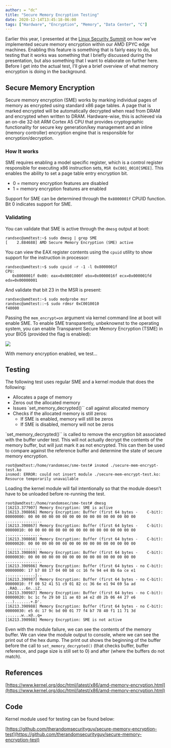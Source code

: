 ```yaml
---
author: = "dc"
title: "Secure Memory Encryption Testing"
date: 2020-12-14T13:45:18-06:00
tags: ["Hardware", "Encryption", "Memory", "Data Center", "C"]
---
```


Earlier this year, I presented at the [Linux Security Summit](https://www.youtube.com/watch?v=ubTDZ7w4l_8) on how we've implemented secure memory encryption within our AMD EPYC edge machines. Enabling this feature is something that is fairly easy to do, but testing that it works was something that I briefly discussed during the presentation, but also something that I want to elaborate on further here. Before I get into the actual test, I'll give a brief overview of what memory encryption is doing in the background.

## Secure Memory Encryption

Secure memory encryption (SME) works by marking individual pages of memory as encrypted using standard x86 page tables. A page that is marked encrypted will be automatically decrypted when read from DRAM and encrypted when written to DRAM. Hardware-wise, this is achieved via an on-die 32-bit ARM Cortex A5 CPU that provides cryptographic functionality for secure key generation/key management and an inline (memory controller) encryption engine that is responsible for encryption/decryption.

### How It works

SME requires enabling a model specific register, which is a control register responsible for executing x86 instruction sets, `MSR 0xC001_0010[SMEE]`. This enables the ability to set a page table entry encryption bit.

* 0 = memory encryption features are disabled
* 1 = memory encryption features are enabled

Support for SME can be determined through the `0x8000001f` CPUID function. Bit 0 indicates support for SME.

### Validating

You can validate that SME is active through the `dmesg` output at boot:
```
randsec@amdtest:~$ sudo dmesg | grep SME
[    2.884688] AMD Secure Memory Encryption (SME) active
```
You can view the EAX register contents using the `cpuid` utility to show support for the instruction in processor:

```
randsec@amdtest:~$ sudo cpuid -r -1 -l 0x8000001f
CPU:
   0x8000001f 0x00: eax=0x0001000f ebx=0x0000016f ecx=0x000001fd edx=0x00000001
```

And validate that bit 23 in the MSR is present:

```
randsec@amdtest:~$ sudo modprobe msr
randsec@amdtest::~$ sudo rdmsr 0xC0010010
f40000
```

Passing the `mem_encrypt=on` argument via kernel command line at boot will enable SME. To enable SME transparently, unbeknownst to the operating system, you can enable Transparent Secure Memory Encryption (TSME) in your BIOS (provided the flag is enabled):

![](/images/tsme-enabled.png)

With memory encryption enabled, we test...

## Testing

The following test uses regular SME and a kernel module that does the following:

* Allocates a page of memory
* Zeros out the allocated memory
* Issues `set_memory_decrypted()`` call against allocated memory
* Checks if the allocated memory is still zeros:
  - If SME is enabled, memory will still be zeros
  - If SME is disabled, memory will not be zeros

`set_memory_decrypted()`` is called to remove the encryption bit associated with the buffer under test. This will not actually decrypt the contents of the memory buffer, but will just mark it as not encrypted. This can then be used to compare against the reference buffer and determine the state of secure memory encryption.

```
root@amdtest:/home/randomsec/sme-test# insmod ./secure-mem-encrypt-test.ko
insmod: ERROR: could not insert module ./secure-mem-encrypt-test.ko: Resource temporarily unavailable
```

Loading the kernel module will fail intentionally so that the module doesn’t have to be unloaded before re-running the test.

```
root@amdtest:/home/randomsec/sme-test# dmesg
[16213.377907] Memory Encryption: SME is active
[16213.390866] Memory Encryption: Buffer (first 64 bytes -    C-bit): 00000000: 00 00 00 00 00 00 00 00 00 00 00 00 00 00 00 00  ................
[16213.390867] Memory Encryption: Buffer (first 64 bytes -    C-bit): 00000010: 00 00 00 00 00 00 00 00 00 00 00 00 00 00 00 00  ................
[16213.390868] Memory Encryption: Buffer (first 64 bytes -    C-bit): 00000020: 00 00 00 00 00 00 00 00 00 00 00 00 00 00 00 00  ................
[16213.390869] Memory Encryption: Buffer (first 64 bytes -    C-bit): 00000030: 00 00 00 00 00 00 00 00 00 00 00 00 00 00 00 00  ................
[16213.390986] Memory Encryption: Buffer (first 64 bytes - no C-bit): 00000000: 17 b7 88 17 04 00 b8 cc 16 fe 94 e4 8b 6a ce e1  .............j..
[16213.390987] Memory Encryption: Buffer (first 64 bytes - no C-bit): 00000010: ff 00 52 41 51 c9 01 82 cc 36 6e e1 94 69 5a ad  ..RAQ....6n..iZ.
[16213.390987] Memory Encryption: Buffer (first 64 bytes - no C-bit): 00000020: bc 1c fe 29 b0 11 ae 03 a4 e2 d0 2b 06 44 27 e6  ...).......+.D'.
[16213.390988] Memory Encryption: Buffer (first 64 bytes - no C-bit): 00000030: e5 dc 17 9c bd 00 01 77 f4 b7 78 40 f1 11 71 3d  .......w..x@..q=
[16213.390988] Memory Encryption: SME is not active
```

Even with the module failure, we can see the contents of the memory buffer. We can view the module output to console, where we can see the print out of the hex dump. The print out shows the beginning of the buffer before the call to `set_memory_decrypted()` (that checks buffer, buffer reference, and page size is still set to 0) and after (where the buffers do not match).

## References

[https://www.kernel.org/doc/html/latest/x86/amd-memory-encryption.html](https://www.kernel.org/doc/html/latest/x86/amd-memory-encryption.html)

## Code

Kernel module used for testing can be found below:

[https://github.com/therandomsecurityguy/secure-memory-encryption-test](https://github.com/therandomsecurityguy/secure-memory-encryption-test)
